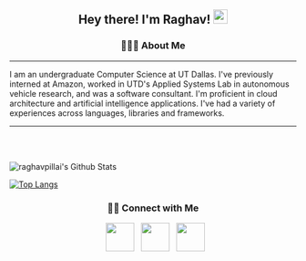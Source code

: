 <h2 align="center"> Hey there! I'm Raghav! <img src="https://github.com/souvikguria98/souvikguria98/blob/master/Hi.gif" width="25"></h2>

<h3 align="center"> 👨🏻‍💻 About Me </h3>

<hr>

I am an undergraduate Computer Science at UT Dallas. I've previously interned at Amazon, worked in UTD's Applied Systems Lab in autonomous vehicle research, and was a software consultant. I'm proficient in cloud architecture and artificial intelligence applications. I've had a variety of experiences across languages, libraries and frameworks. 

<hr>

<br><br>

<img align="center" src="https://github-readme-stats.vercel.app/api?username=raghavpillai&include_all_commits=true&count_private=true&show_icons=true&line_height=20&title_color=7A7ADB&icon_color=2234AE&text_color=D3D3D3&bg_color=0,000000,130F40" alt="raghavpillai's Github Stats">

[![Top Langs](https://github-readme-stats.vercel.app/api/top-langs/?username=raghavpillai&layout=compact&text_color=daf7dc&bg_color=151515)](https://github.com/raghavpillai)


<h3 align="center"> 🤝🏻 Connect with Me </h3>

<p align="center">
&nbsp; <a href="https://twitter.com/raghavpillai" target="_blank" rel="noopener noreferrer"><img src="https://img.icons8.com/plasticine/100/000000/twitter.png" width="50" /></a>  
&nbsp; <a href="https://www.linkedin.com/in/raghavpillai/" target="_blank" rel="noopener noreferrer"><img src="https://img.icons8.com/plasticine/100/000000/linkedin.png" width="50" /></a>
&nbsp; <a href="mailto:raghavpillai101@gmail.com" target="_blank" rel="noopener noreferrer"><img src="https://img.icons8.com/plasticine/100/000000/gmail.png"  width="50" /></a>
</p>
